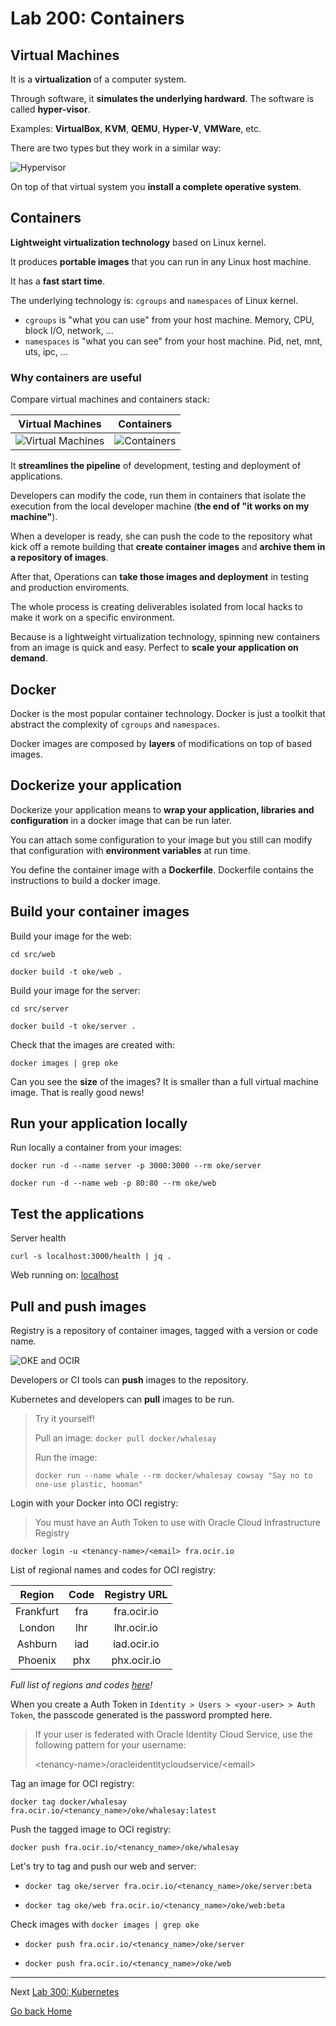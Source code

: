 # Lab 200: Containers

## Virtual Machines

It is a **virtualization** of a computer system.

Through software, it **simulates the underlying hardward**. The software is called **hyper-visor**.

Examples: **VirtualBox**, **KVM**, **QEMU**, **Hyper-V**, **VMWare**, etc.

There are two types but they work in a similar way:

![Hypervisor](../images/hypervisors.png)

On top of that virtual system you **install a complete operative system**.

## Containers

**Lightweight virtualization technology** based on Linux kernel.

It produces **portable images** that you can run in any Linux host machine.

It has a **fast start time**.

The underlying technology is: `cgroups` and `namespaces` of Linux kernel.

- `cgroups` is "what you can use" from your host machine. Memory, CPU, block I/O, network, ...
- `namespaces` is "what you can see" from your host machine. Pid, net, mnt, uts, ipc, ...

### Why containers are useful

Compare virtual machines and containers stack:

|                  Virtual Machines                   |               Containers                |
| :-------------------------------------------------: | :-------------------------------------: |
| ![Virtual Machines](../images/virtual-machines.png) | ![Containers](../images/containers.png) |

It **streamlines the pipeline** of development, testing and deployment of applications.

Developers can modify the code, run them in containers that isolate the execution from the local developer machine (**the end of "it works on my machine"**).

When a developer is ready, she can push the code to the repository what kick off a remote building that **create container images** and **archive them in a repository of images**.

After that, Operations can **take those images and deployment** in testing and production enviroments.

The whole process is creating deliverables isolated from local hacks to make it work on a specific environment.

Because is a lightweight virtualization technology, spinning new containers from an image is quick and easy. Perfect to **scale your application on demand**.

## Docker

Docker is the most popular container technology. Docker is just a toolkit that abstract the complexity of `cgroups` and `namespaces`.

Docker images are composed by **layers** of modifications on top of based images.

## Dockerize your application

Dockerize your application means to **wrap your application, libraries and configuration** in a docker image that can be run later.

You can attach some configuration to your image but you still can modify that configuration with **environment variables** at run time.

You define the container image  with a **Dockerfile**. Dockerfile contains the instructions to build a docker image.

## Build your container images

Build your image for the web:

`cd src/web`

`docker build -t oke/web .`

Build your image for the server:

`cd src/server`

`docker build -t oke/server .`

Check that the images are created with:

`docker images | grep oke`

Can you see the **size** of the images? It is smaller than a full virtual machine image. That is really good news!

## Run your application locally

Run locally a container from your images:

`docker run -d --name server -p 3000:3000 --rm oke/server`

`docker run -d --name web -p 80:80 --rm oke/web`

## Test the applications

Server health 

`curl -s localhost:3000/health | jq .`

Web running on:
[localhost](http://localhost)


## Pull and push images

Registry is a repository of container images, tagged with a version or code name.

![OKE and OCIR](../images/okeandocir.jpg)

Developers or CI tools can **push** images to the repository.

Kubernetes and developers can **pull** images to be run.

> Try it yourself!
> 
> Pull an image:
> `docker pull docker/whalesay`
> 
> Run the image:
> 
> `docker run --name whale --rm docker/whalesay cowsay "Say no to one-use plastic, hooman"`


Login with your Docker into OCI registry:

> You must have an Auth Token to use with Oracle Cloud Infrastructure Registry

`docker login -u <tenancy-name>/<email> fra.ocir.io`

List of regional names and codes for OCI registry:

|  Region   | Code  | Registry URL |
| :-------: | :---: | :----------: |
| Frankfurt |  fra  | fra.ocir.io  |
|  London   |  lhr  | lhr.ocir.io  |
|  Ashburn  |  iad  | iad.ocir.io  |
|  Phoenix  |  phx  | phx.ocir.io  |

_Full list of regions and codes [here](https://docs.cloud.oracle.com/iaas/Content/Registry/Concepts/registryprerequisites.htm#Availab)!_

When you create a Auth Token in `Identity > Users > <your-user> > Auth Token`, the passcode generated is the password prompted here.

> If your user is federated with Oracle Identity Cloud Service, use the following pattern for your username:
> 
> \<tenancy-name\>/oracleidentitycloudservice/\<email\>

Tag an image for OCI registry:

`docker tag docker/whalesay fra.ocir.io/<tenancy_name>/oke/whalesay:latest`

Push the tagged image to OCI registry:

`docker push fra.ocir.io/<tenancy_name>/oke/whalesay`

Let's try to tag and push our web and server:

- `docker tag oke/server fra.ocir.io/<tenancy_name>/oke/server:beta`

- `docker tag oke/web fra.ocir.io/<tenancy_name>/oke/web:beta`

Check images with `docker images | grep oke`

- `docker push fra.ocir.io/<tenancy_name>/oke/server`

- `docker push fra.ocir.io/<tenancy_name>/oke/web`

---

Next [Lab 300: Kubernetes](../lab300/README.md)

[Go back Home](../README.md)

